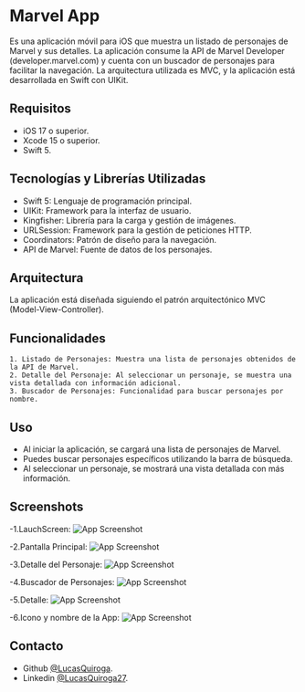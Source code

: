 
# Marvel App

Es una aplicación móvil para iOS que muestra un listado de personajes de Marvel y sus detalles. La aplicación consume la API de Marvel Developer (developer.marvel.com) y cuenta con un buscador de personajes para facilitar la navegación. La arquitectura utilizada es MVC, y la aplicación está desarrollada en Swift con UIKit.

## Requisitos

- iOS 17 o superior.
- Xcode 15 o superior.
- Swift 5.

## Tecnologías y Librerías Utilizadas

- Swift 5: Lenguaje de programación principal.
- UIKit: Framework para la interfaz de usuario.
- Kingfisher: Librería para la carga y gestión de imágenes.
- URLSession: Framework para la gestión de peticiones HTTP.
- Coordinators: Patrón de diseño para la navegación.
- API de Marvel: Fuente de datos de los personajes.

## Arquitectura

La aplicación está diseñada siguiendo el patrón arquitectónico MVC (Model-View-Controller).

## Funcionalidades

    1. Listado de Personajes: Muestra una lista de personajes obtenidos de la API de Marvel.
    2. Detalle del Personaje: Al seleccionar un personaje, se muestra una vista detallada con información adicional.
    3. Buscador de Personajes: Funcionalidad para buscar personajes por nombre.

## Uso
- Al iniciar la aplicación, se cargará una lista de personajes de Marvel.
- Puedes buscar personajes específicos utilizando la barra de búsqueda.
- Al seleccionar un personaje, se mostrará una vista detallada con más información.

## Screenshots

-1.LauchScreen:
![App Screenshot](https://i.postimg.cc/7LV4Q51x/imagen1.png)

-2.Pantalla Principal:
![App Screenshot](https://i.postimg.cc/SRXpsVBs/imagen2.png)

-3.Detalle del Personaje:
![App Screenshot](https://i.postimg.cc/0Qyvg9Z7/imagen3.png)

-4.Buscador de Personajes:
![App Screenshot](https://i.postimg.cc/50KVbDkT/imagen4.png)

-5.Detalle:
![App Screenshot](https://i.postimg.cc/3NPQDmhZ/imagen5.png)

-6.Icono y nombre de la App:
![App Screenshot](https://i.postimg.cc/xj727Dmb/imagen6.png)



## Contacto

- Github [@LucasQuiroga](https://www.github.com/LucasQuiroga27).
- Linkedin [@LucasQuiroga27](https://www.linkedin.com/in/lucas-quiroga27).

